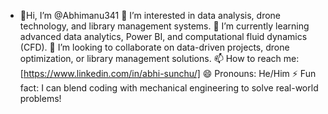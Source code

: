 - 👋Hi, I’m @Abhimanu341
👀 I’m interested in data analysis, drone technology, and library management systems.
🌱 I’m currently learning advanced data analytics, Power BI, and computational fluid dynamics (CFD).
💞️ I’m looking to collaborate on data-driven projects, drone optimization, or library management solutions.
📫 How to reach me: [https://www.linkedin.com/in/abhi-sunchu/]
😄 Pronouns: He/Him
⚡ Fun fact: I can blend coding with mechanical engineering to solve real-world problems!

<!---
Abhimanu341/Abhimanu341 is a ✨ special ✨ repository because its `README.md` (this file) appears on your GitHub profile.
You can click the Preview link to take a look at your changes.
--->
